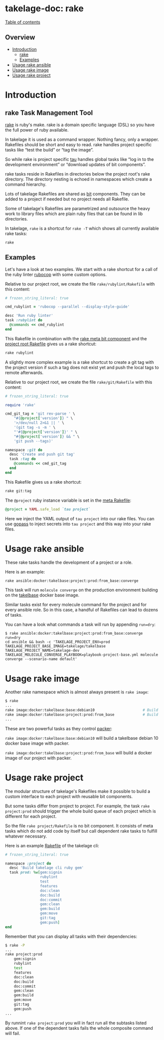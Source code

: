# takelage-doc: rake

[Table of contents](../../README.md)

## Overview 

- [Introduction](#introduction)
  - [rake](#rake)
  - [Examples](#example)
- [Usage rake ansible](#ansible)
- [Usage rake image](#image)
- [Usage rake project](#project)

<a name="introduction"/>

# Introduction

<a name="rake"/>

## rake Task Management Tool

[rake](https://github.com/ruby/rake) is ruby's make.
rake is a domain specific language (DSL)
so you have the full power of ruby available.

In takelage it is used as a command wrapper.
Nothing fancy, only a wrapper.
Rakefiles should be short and easy to read.
rake handles project specific tasks like
“test the build” or “tag the image”.

So while rake is project specific
[tau](https://github.com/geospin-takelage/takelage-cli) 
handles global tasks like 
“log in to the development environment”
or “download updates of bit components”.

rake tasks reside in Rakefiles in directories
below the project root's rake directory.
The directory nesting is echoed in namespaces
which create a command hierarchy.

Lots of takelage Rakefiles are shared as 
[bit](../tau/tau_bit.md)
components. They can be added to a project
if needed but no project needs all Rakefile.

Some of takelage's Rakefiles are parametrized
and outsource the heavy work to library files
which are plain ruby files that can be found 
in lib directories.

In takelage, `rake` is a shortcut for `rake -T` which
shows all currently available rake tasks:

```
rake
```

<a name="example"/>

## Examples

Let's have a look at two examples.
We start with a rake shortcut for a call of
the ruby linter
[rubocop](https://github.com/rubocop-hq/rubocop)
with some custom options. 

Relative to our project root, we create the file 
`rake/rubylint/Rakefile` with this content:

```ruby
# frozen_string_literal: true

cmd_rubylint = 'rubocop --parallel --display-style-guide'

desc 'Run ruby linter'
task :rubylint do
  @commands << cmd_rubylint
end
```

This Rakefile in combination with the 
[rake meta bit component](https://github.com/geospin-takelage/takelage-dev/blob/master/rake/meta/Rakefile)
and the 
[project root Rakefile](https://github.com/geospin-takelage/takelage-dev/blob/master/Rakefile)
gives us a rake shortcut:

```bash
rake rubylint
```

A slightly more complex example is a 
rake shortcut to create a git tag
with the project version 
if such a tag does not exist yet 
and push the local tags to remote afterwards.

Relative to our project root, we create the file 
`rake/git/Rakefile` with this content:

```ruby
# frozen_string_literal: true

require 'rake'

cmd_git_tag = 'git rev-parse ' \
    "#{@project['version']} " \
    '>/dev/null 2>&1 || ' \
    '(git tag -s -m ' \
    "'#{@project['version']}' " \
    "#{@project['version']} && " \
    'git push --tags)'

namespace :git do
  desc 'Create and push git tag'
  task :tag do
    @commands << cmd_git_tag
  end
end
```

This Rakefile gives us a rake shortcut:

```bash
rake git:tag
```

The `@project` ruby instance variable is set in the 
[meta Rakefile](https://github.com/geospin-takelage/takelage-dev/blob/master/rake/meta/Rakefile):

```ruby
@project = YAML.safe_load `tau project` 
```

Here we inject the YAML output of `tau project` into
our rake files. You can use 
[gopass](tools/gopass.md#mallet)
to inject secrets into `tau project` and 
this way into your rake files.

<a name="ansible"/>

# Usage rake ansible

These rake tasks handle the development of a project or a role. 

Here is an example:

```bash
rake ansible:docker:takelbase:project:prod:from_base:converge
```

This task will run `molecule converge` on the
production environment building on the 
[takelbase](https://hub.docker.com/r/takelage/takelbase)
docker base image.

Similar tasks exist for every molecule command for the project
and for every ansible role.
So in this case, a handful of Rakefiles can lead to dozens of tasks.

You can have a look what commands a task will run by appending `run=dry`:

```
$ rake ansible:docker:takelbase:project:prod:from_base:converge run=dry
cd ansible && bash -c 'TAKELAGE_PROJECT_ENV=prod TAKELAGE_PROJECT_BASE_IMAGE=takelage/takelbase TAKELAGE_PROJECT_NAME=takelage-dev TAKELAGE_MOLECULE_CONVERGE_PLAYBOOK=playbook-project-base.yml molecule converge --scenario-name default'
```

<a name="image"/>

# Usage rake image

Another rake namespace which is almost always present is `rake image`:

```bash
$ rake
...
rake image:docker:takelbase:base:debian10                      # Build takelbase base image with packer
rake image:docker:takelbase:project:prod:from_base             # Build takelbase project image with packer
...
```

These are two powerful tasks as they control 
[packer](../tools/packer.md):

`rake image:docker:takelbase:base:debian10`
will build a takelbase debian 10 docker base image with packer.

`rake image:docker:takelbase:project:prod:from_base`
will build a docker image of our project with packer.

<a name="project"/>

# Usage rake project

The modular structure of takelage's Rakefiles make it possible
to build a custom interface to each project with reusable
bit components. 

But some tasks differ from project to project.
For example, the task `rake project:prod` should trigger the
whole build queue of each project 
which is different for each project.

So the file `rake project/Rakefile` is no bit component.
It consists of meta tasks which do not add code by itself
but call dependent rake tasks to fulfill whatever necessary.

Here is an example
[Rakefile](https://github.com/geospin-takelage/takelage-cli/blob/master/rake/project/Rakefile)
of the takelage cli:

```ruby
# frozen_string_literal: true

namespace :project do
  desc 'Build takelage cli ruby gem'
  task prod: %w[gem:signin
                rubylint
                test
                features
                doc:clean
                doc:build
                doc:commit
                gem:clean
                gem:build
                gem:move
                git:tag
                gem:push]
end
```

Remember that you can display all tasks with their dependencies:

```bash
$ rake -P
...
rake project:prod
    gem:signin
    rubylint
    test
    features
    doc:clean
    doc:build
    doc:commit
    gem:clean
    gem:build
    gem:move
    git:tag
    gem:push
...
```

By runnint `rake project:prod` you will in fact run all
the subtasks listed above. 
If one of the dependent tasks fails
the whole composite command will fail.
